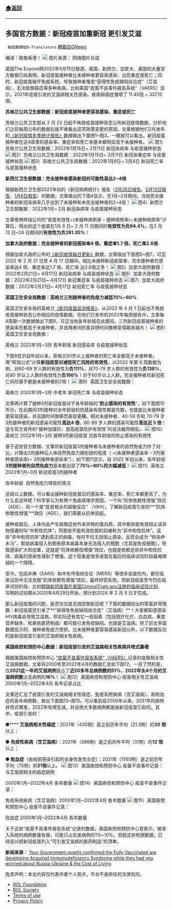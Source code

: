 ###  [:house:返回](README.md)
---


## 多国官方数据：新冠疫苗加重新冠 更引发艾滋
` 秘密翻譯組G-Translators` [轉載自GNews](https://gnews.org/zh-hans/2577295/)

编译：致敬香港！
 ![](https://assets.gnews.org/wp-content/uploads/2022/05/b-3_1653220968.jpg) 
图片来源： 网络图片合成
 
英国The Exposé网2022年5月15日报道，英国、新西兰、加拿大、美国的大量官方数据已经表明，新冠疫苗接种者比未接种者更容易感染、出现重症或死亡；同时，新冠疫苗破坏免疫系统，导致接种者罹患“获得性免疫缺陷综合症”（艾滋病），无法抵御癌症等多种疾病。比如美国“疫苗不良事件报告系统”（VAERS）显示，2021年疫苗引发的艾滋病相关性感染、疾病和癌症激增了 11.45倍 ~ 337.15倍。
 
**苏格兰公共卫生部数据：新冠疫苗接种者更容易感染、重症或死亡**
 
苏格兰公共卫生部从 2 月 22 日起不再按疫苗接种状态公布新冠疫情数据，分析他们之前每周公布的数据后就不难看出这项政策变更的原因。文章根据他们2月发布的[《新冠疫情冬季统计报告》](https://publichealthscotland.scot/media/11763/22-02-16-covid19-winter_publication_report.pdf)数据做出下面图1~图3，一眼就可以看出，新冠疫苗接种者在这4周里的感染率、重症率和死亡率基本都明显高于未接种者。
 ![](https://assets.gnews.org/wp-content/uploads/2022/05/c-4_1653220971.jpg) 
图1）苏格兰公共卫生局数据：2022年1月15日~ 2月11日 新冠染病率 与疫苗接种状态
 ![](https://assets.gnews.org/wp-content/uploads/2022/05/d-2_1653220975.jpg) 
图2）苏格兰公共卫生局数据：2022年1月15日~ 2月11日 新冠染重症率 与疫苗接种状态
 ![](https://assets.gnews.org/wp-content/uploads/2022/05/e_1653220978.jpg) 
图3）苏格兰公共卫生局数据：2022年1月8日~ 2月4日 新冠死亡率 与疫苗接种状态
 
**新西兰卫生部数据：完全接种者感染新冠的可能性高达2~4倍**
 
根据新西兰卫生部2022年初的《新冠病例统计》报告（[2月25日报告](https://www.health.govt.nz/covid-19-novel-coronavirus/covid-19-data-and-statistics/covid-19-case-demographics#vaccinations-details)、[2月12日报告](https://web.archive.org/web/20220213230159/https:/www.health.govt.nz/covid-19-novel-coronavirus/covid-19-data-and-statistics/covid-19-case-demographics)、[1月6日报告](https://web.archive.org/web/20220106022928/https:/www.health.govt.nz/our-work/diseases-and-conditions/covid-19-novel-coronavirus/covid-19-data-and-statistics/covid-19-case-demographics)）的数据，文章做出的下图4显示，在1月~2月期间，当地完全接种者的新冠染病率几乎达到了未接种和未完全接种者的2~4倍！
 ![](https://assets.gnews.org/wp-content/uploads/2022/05/f-1_1653220980.jpg) 
图4）新西兰卫生部数据：2022年1月~ 2月 新冠染病率 与疫苗接种状态
 
文章使用辉瑞公司的“疫苗有效性=(未接种病例率 – 接种病例率)÷未接种病例率”计算后，得出的这个疫苗在1月 6 日~ 2 月 11 日期间的**有效性为负94.4%**，在2 月 12 日~24 日期间的**有效性为负281.35%**！
 
**加拿大政府数据：完全接种者的新冠感染率4 倍、重症率1.7 倍、死亡率2.6倍**
 
根据加拿大政府公布的[《新冠疫情每日更新》](https://health-infobase.canada.ca/covid-19/epidemiological-summary-covid-19-cases.html)数据，文章做出下面图5~图7，可见2022 年 2 月 21 日至 4 月 17 日期间，相比未接种新冠疫苗者、完全接种者的感染率达4 倍、重症率达1.7 倍、死亡率 达2.6倍之多！
 ![](https://assets.gnews.org/wp-content/uploads/2022/05/g_1653220983.jpg) 
图5）加拿大政府数据：2022年2月21日~ 4月17日 新冠染病率 与疫苗接种状态
 ![](https://assets.gnews.org/wp-content/uploads/2022/05/h-3_1653220987.jpg) 
图6）加拿大政府数据：2022年2月21日~ 4月17日 新冠重症率 与疫苗接种状态
 ![](https://assets.gnews.org/wp-content/uploads/2022/05/i_1653220992.jpg) 
图7）加拿大政府数据：2022年2月21日~ 4月17日 新冠死亡率 与疫苗接种状态
 
**英国卫生安全局数据：英格兰三剂接种者的免疫力减低70%~80%**
 
英国卫生安全局的英格兰[《新冠疫苗监测报告》](https://www.gov.uk/government/publications/covid-19-vaccine-weekly-surveillance-reports)，从2022 年 4 月 1 日起也不再按疫苗接种状态公布相应的疫情数据。在他们已发布的2022年每周报告中，文章每4周取一次数据做出下图8，可见当地各年龄层在此期间、三剂新冠疫苗接种者的感染率在都高于未接种者，并且两者间的差异随时间推移变得越来越大！
 ![](https://assets.gnews.org/wp-content/uploads/2022/05/j_1653220995.jpg) 
图8）英国卫生安全局数据：
 
英格兰 2022年1月~3月 各年龄层 新冠感染率 与疫苗接种状态
 
下图9显示自年初以来，英格兰50岁以上接种者的死亡率全都高于未接种者。用“辉瑞公式”计算**新冠疫苗对减低死亡风险的有效性**，以2022 年第 9 周数据为例，对60-69 岁人群的有效性为**负111%**，对70-79 岁人群的有效性为**负138%**，对80 岁以上人群的有效性为**负166%**！对于60岁以上人群，完全接种者的新冠死亡风险基乎都是未接种者的2倍！
 ![](https://assets.gnews.org/wp-content/uploads/2022/05/k_1653220998.jpg) 
图9）英国卫生安全局数据：
 
英格兰 2022年1月~3月 中老年 新冠死亡率 与疫苗接种状态
 
文章再计算了接种3剂新冠疫苗对于各年龄层的“**防止感染的有效性**”，如下面图10所示，在此期间3剂接种对全年龄层的防感染有效性都是负数，也就是比未接种者更容易感染，并且随时间推移而表现更糟。相对未接种者，40-59 岁和 70-79 岁3剂接种者的新冠感染可能性**高达4 倍**，60-69 岁人群的感染可能性**高达近 5 倍**！这与官方宣传的“接种加强针、提高疫苗防护有效性”的说法截然相反。
 ![](https://assets.gnews.org/wp-content/uploads/2022/05/l_1653221002.jpg) 
图10）英格兰 2022年1月~3月 接种3剂新冠疫苗 对各年龄层的防止感染的有效性
 
基于这些官方数据、文章将新冠疫苗3剂接种者与未接种者的自然免疫力作了对比，计算出3剂接种后人体自然免疫力被削弱的程度（ =(未接种者感染率 – 3剂接种者感染率)÷ 3剂接种者感染率”），如下图11显示，自 2022 年初以来，各年龄层**3剂接种者的自然免疫力**基本都出现了**70%~80%的大幅减低**！
 ![](https://assets.gnews.org/wp-content/uploads/2022/05/m_1653221005.jpg) 
图11）英格兰 2022年1月~3月 新冠疫苗3剂接种者
 
各年龄层  自然免疫力降低的情况
 
总结以上数据，可以看出接种新冠疫苗后的感染率、重症率、死亡率都更高了，为什么会这样呢？科学家认为有两个免疫病理学原因，一个叫“抗体依赖性增强”效应（ADE），另一个是“疫苗相关的超敏反应” （VAH）。了解新冠疫苗引发的**“抗体依赖性增强”**效应（ADE），我们需要从抗体说起。
 
接种疫苗后，人体内会产生抵御这些外来异物的蛋白质，其中那些能有效阻止该异物侵袭的叫“中和性抗体”，而那些不能有效防御的则被称为“非中和性抗体”。这些“非中和性抗体”遇到真正的病毒，有时不仅无效阻止感染，反而会成为 “特洛伊木马”、帮助病毒侵入到那些原本病毒本身无法侵入的细胞（尤其是免疫细胞），导致感染扩大和加重，这就是“抗体依赖性增强”效应，也就是依赖这些非中和性抗体、病毒的感染性得到了增强。这个现象是很多疫苗在最后的临床试验阶段最难跨越的一个障碍。
 
至今，包括非典（SARS）和中东呼吸综合征（MERS）等很多疫苗在内，都在临床试验中无法克服“抗体依赖性增强”效应，最终研究失败。而新冠疫苗至今仍在临床试验阶段，比如[辉瑞新冠疫苗在美国ClinicalTrials.gov注册的临床试验计划](https://clinicaltrials.gov/ct2/show/NCT04368728)、写明的试验期从2020年4月29日开始，预计到2024 年 2 月 8 日才完成。
 
那么新冠疫苗的问题，是否仅仅是无效防御新冠呢？下面的数据给出的答案非常残酷：新冠疫苗还引发了**“获得性免疫缺陷综合症”（艾滋病）**！大家都知道感染HIV病毒会导致艾滋病，但实际还有其它一些因素（包括放疗化疗、白血病、重度营养缺失、和某些医药制品）都可能引发免疫缺陷、也就是艾滋病。除了前文多国数据显示的、接种者免疫力受损，比未接种者更容易感染新冠以外，以下数据反应的是新冠疫苗引发的艾滋病相关性疾病。
 
**美国疾控和预防中心数据：新冠疫苗引发的艾滋病相关性疾病井喷式暴增**
 
根据美国疾控和预防中心 [“疫苗不良事件报告系统”（VAERS）](https://wonder.cdc.gov/vaers.html)记录的疫苗相关性艾滋病数据，文章将2000年至2022年4月的数据汇总如下图12。一目了然的是，仅**2021这一年的艾滋病例**就占了**近20多年总病例数的51%**，**2022年头4个月的艾滋病例数**占总病例的**16%**！
 ![](https://assets.gnews.org/wp-content/uploads/2022/05/n-1_1653221009.jpg) 
图12）美国疾控和预防中心 疫苗相关性艾滋病 2000年1月~2022年4月 各年记录占比
 
文章还汇总了疫苗引发的艾滋病相关性癌症、免疫系统疾病（含艾滋病）、和败血症的各年病例数，做出下面图13~图15。可以看到自2000年以来，2021年的病例井喷式爆发，2022年有增无减，并且绝大多数病例都是由新冠疫苗引起的。其中，疫苗引发的：
 
**●****** **艾滋病相关性癌症**：2021年（430例）是之前历年平均（21.3例）的**20** **倍**以上；
 
**●** **免疫性疾病（含艾滋病）**：2021年（386例）是之前历年平均（31例）的**12** **倍**以上；
 
**● 败血症**（由局部感染引起的全身性急性炎症）：2021年（1593例）是之前历年平均（75例）的**21倍**以上。
 ![](https://assets.gnews.org/wp-content/uploads/2022/05/o_1653221012.jpg) 
图13）美国疾控和预防中心 疫苗不良事件记录：与艾滋病相关的癌症病例
 
2000年1月~2022年4月 各年数量
 ![](https://assets.gnews.org/wp-content/uploads/2022/05/p-1_1653221015.jpg) 
图14）美国疾控和预防中心 疫苗不良事件记录：
 
免疫系统疾病（含艾滋病）2000年1月~2022年4月 各年数量
 ![](https://assets.gnews.org/wp-content/uploads/2022/05/q_1653221019.jpg) 
图15）美国疾控和预防中心 疫苗不良事件记录：
 
败血症 2000年1月~2022年4月 各年数量
 
关于这些“疫苗不良事件报告系统”记录的数据，美国疾控和预防中心曾表示，被录入系统的病例数量有限，可能只占实发病例的1%~10%。但就这些有限数据，已经足以把新冠疫苗列入“可引发艾滋病的医药制品”的清单。
 
**新闻来源：** [Your Government quietly confirmed the Fully Vaccinated are developing Acquired Immunodeficiency Syndrome while they had you worried about Russia-Ukraine & the Cost of Living](https://expose-news.com/2022/05/15/your-gov-confirmed-fully-vaccinated-have-a-id-s/?cmid=c8cfbf13-c1ee-4600-9c13-f89d72a965b5)

免责声明：本文内容仅代表作者个人观点，平台不承担任何法律风险。
  
- [ROL Foundation](https://rolfoundation.org/)
- [ROL Society](https://rolsociety.org/)
- [Terms of use](https://gnews.org/terms-of-use-3/)
- [Privacy Policy](https://gnews.org/privacy-policy/)
